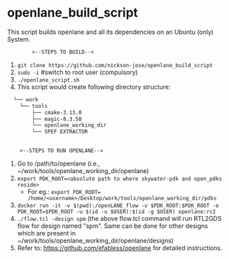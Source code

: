 # openlane_build_script
This script builds openlane and all its dependencies on an Ubuntu (only) System.

            >--STEPS TO BUILD--<

1. `git clone https://github.com/nickson-jose/openlane_build_script`
2. `sudo -i` #switch to root user (compulsory)
3. `./openlane_script.sh`
4. This script would create following directory structure:
```bash  
  └── work
    └── tools
        ├── cmake-3.13.0 
        ├── magic-8.3.50 
        └── openlane_working_dir
        └── SPEF EXTRACTOR
            
```              
        >--STEPS TO RUN OPENLANE--<

1. Go to /path/to/openlane (i.e., ~/work/tools/openlane_working_dir/openlane)
2. `export PDK_ROOT=<absolute path to where skywater-pdk and open_pdks reside>`
     - For eg.: `export PDK_ROOT= /home/<username>/Desktop/work/tools/openlane_working_dir/pdks`
3. `docker run -it -v $(pwd):/openLANE_flow -v $PDK_ROOT:$PDK_ROOT -e PDK_ROOT=$PDK_ROOT -u $(id -u $USER):$(id -g $USER) openlane:rc2`
4. `./flow.tcl -design spm`
(the above flow.tcl command will run RTL2GDS flow for design named "spm". Same can be done for other designs which are present in ~/work/tools/openlane_working_dir/openlane/designs)
5. Refer to: https://github.com/efabless/openlane for detailed instructions.
